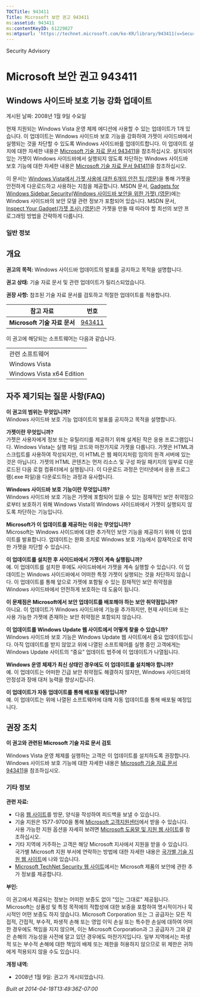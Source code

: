 ```yaml
---
TOCTitle: 943411
Title: Microsoft 보안 권고 943411
ms:assetid: 943411
ms:contentKeyID: 61229827
ms:mtpsurl: 'https://technet.microsoft.com/ko-KR/library/943411(v=Security.10)'
---
```


Security Advisory

Microsoft 보안 권고 943411
==========================

Windows 사이드바 보호 기능 강화 업데이트
----------------------------------------

게시된 날짜: 2008년 1월 9일 수요일

현재 지원되는 Windows Vista 운영 체제 에디션에 사용할 수 있는 업데이트가 1개 있습니다. 이 업데이트는 Windows 사이드바 보호 기능을 강화하여 가젯이 사이드바에서 실행되는 것을 차단할 수 있도록 Windows 사이드바를 업데이트합니다. 이 업데이트 설치에 대한 자세한 내용은 [Microsoft 기술 자료 문서 943411](http://support.microsoft.com/kb/943411)을 참조하십시오. 설치되어 있는 가젯이 Windows 사이드바에서 실행되지 않도록 차단하는 Windows 사이드바 보호 기능에 대한 자세한 내용은 [Microsoft 기술 자료 문서 941411](http://support.microsoft.com/kb/941411)을 참조하십시오.

이 문서는 [Windows Vista에서 가젯 사용에 대한 6개의 안전 팁 (영문)](http://www.microsoft.com/protect/yourself/downloads/gadgets.mspx)을 통해 가젯을 안전하게 다운로드하고 사용하는 지침을 제공합니다. MSDN 문서, [Gadgets for Windows Sidebar Security(Windows 사이드바 보안을 위한 가젯) (영문)](http://msdn2.microsoft.com/ko-kr/library/bb508510(en-us).aspx)에는 Windows 사이드바의 보안 모델 관련 정보가 포함되어 있습니다. MSDN 문서, [Inspect Your Gadget(가젯 조사) (영문)](http://msdn2.microsoft.com/ko-kr/library/bb498012.aspx)은 가젯을 만들 때 따라야 할 최선의 보안 프로그래밍 방법을 간략하게 다룹니다.

### 일반 정보

개요
----


**권고의 목적:** Windows 사이드바 업데이트의 발표를 공지하고 목적을 설명합니다.

**권고 상태:** 기술 자료 문서 및 관련 업데이트가 릴리스되었습니다.

**권장 사항:** 참조된 기술 자료 문서를 검토하고 적절한 업데이트를 적용합니다.

| 참고 자료                    | 번호                                             |
|------------------------------|--------------------------------------------------|
| **Microsoft 기술 자료 문서** | [943411](http://support.microsoft.com/kb/943411) |

이 권고에 해당되는 소프트웨어는 다음과 같습니다.

|                           |
|---------------------------|
| 관련 소프트웨어           |
| Windows Vista             |
| Windows Vista x64 Edition |

자주 제기되는 질문 사항(FAQ)
----------------------------


**이 권고의 범위는 무엇입니까?**  
Windows 사이드바 보호 기능 업데이트의 발표를 공지하고 목적을 설명합니다.

**가젯이란 무엇입니까?**  
가젯은 사용자에게 정보 또는 유틸리티를 제공하기 위해 설계된 작은 응용 프로그램입니다. Windows Vista는 실행 파일 코드와 마찬가지로 가젯을 다룹니다. 가젯은 HTML과 스크립트를 사용하여 작성되지만, 이 HTML은 웹 페이지처럼 임의의 원격 서버에 있는 것은 아닙니다. 가젯의 HTML 콘텐츠는 먼저 리소스 및 구성 파일 패키지의 일부로 다운로드된 다음 로컬 컴퓨터에서 실행됩니다. 이 다운로드 과정은 인터넷에서 응용 프로그램(.exe 파일)을 다운로드하는 과정과 유사합니다.

**Windows 사이드바 보호 기능이란 무엇입니까?**  
Windows 사이드바 보호 기능은 가젯에 포함되어 있을 수 있는 잠재적인 보안 취약점으로부터 보호하기 위해 Windows Vista의 Windows 사이드바에서 가젯이 실행되지 않도록 차단하는 기능입니다.

**Microsoft가 이 업데이트를 제공하는 이유는 무엇입니까?**  
Microsoft는 Windows 사이드바에 대한 추가적인 보안 기능을 제공하기 위해 이 업데이트를 발표합니다. 업데이트는 완화 조치로 Windows 보호 기능에서 잠재적으로 취약한 가젯을 차단할 수 있습니다.

**이 업데이트를 설치한 후 사이드바에서 가젯이 계속 실행됩니까?**  
예. 이 업데이트를 설치한 후에도 사이드바에서 가젯을 계속 실행할 수 있습니다. 이 업데이트는 Windows 사이드바에서 어떠한 특정 가젯이 실행되는 것을 차단하지 않습니다. 이 업데이트를 통해 앞으로 가젯에 포함될 수 있는 잠재적인 보안 취약점을 Windows 사이드바에서 안전하게 보호하는 데 도움이 됩니다.

**이 문제점은 Microsoft에서 보안 업데이트를 배포해야 하는 보안 취약점입니까?**  
아니요. 이 업데이트가 Windows 사이드바에 기능을 추가하지만, 현재 사이드바 또는 사용 가능한 가젯에 존재하는 보안 취약점은 포함되지 않습니다.

**이 업데이트를 Windows Update 웹 사이트에서 어떻게 찾을 수 있습니까?**  
Windows 사이드바 보호 기능은 Windows Update 웹 사이트에서 중요 업데이트입니다. 아직 업데이트를 받지 않았고 위에 나열된 소프트웨어를 실행 중인 고객에게는 Windows Update 사이트의 “중요” 업데이트 범주에 이 업데이트가 나열됩니다.

**Windows 운영 체제가 최신 상태인 경우에도 이 업데이트를 설치해야 합니까?**  
예. 이 업데이트는 어떠한 긴급 보안 취약점도 해결하지 않지만, Windows 사이드바의 안정성과 장애 대처 능력을 향상시킵니다.

**이 업데이트가 자동 업데이트를 통해 배포될 예정입니까?**  
예. 이 업데이트는 위에 나열된 소프트웨어에 대해 자동 업데이트를 통해 배포될 예정입니다.

권장 조치
---------


**이 권고와 관련된 Microsoft 기술 자료 문서 검토**

Windows Vista 운영 체제를 실행하는 고객은 이 업데이트를 설치하도록 권장합니다. Windows 사이드바 보호 기능에 대한 자세한 내용은 [Microsoft 기술 자료 문서 943411](http://support.microsoft.com/kb/943411)을 참조하십시오.

### 기타 정보

**관련 자료:**

-   다음 [웹 사이트](https://support.microsoft.com/common/survey.aspx?scid=sw;en;1257&amp;showpage=1&amp;ws=technet&amp;sd=tech)를 방문, 양식을 작성하여 피드백을 보낼 수 있습니다.
-   기술 지원은 1577-9700을 통해 [Microsoft 고객지원센터](http://support.microsoft.com/)에서 받을 수 있습니다. 사용 가능한 지원 옵션을 자세히 보려면 [Microsoft 도움말 및 지원 웹 사이트](http://support.microsoft.com/)를 참조하십시오.
-   기타 지역에 거주하는 고객은 해당 Microsoft 지사에서 지원을 받을 수 있습니다. 국가별 Microsoft 지원 부서에 연락하는 방법에 대한 자세한 내용은 [국가별 기술 지원 웹 사이트](http://support.microsoft.com/common/international.aspx)에 나와 있습니다.
-   [Microsoft TechNet Security 웹 사이트](http://www.microsoft.com/korea/technet/security/default.mspx)에서는 Microsoft 제품의 보안에 관한 추가 정보를 제공합니다.

**부인:**

이 권고에서 제공되는 정보는 어떠한 보증도 없이 "있는 그대로" 제공됩니다. Microsoft는 상품성 및 특정 목적에의 적합성에 대한 보증을 포함하여 명시적이거나 묵시적인 어떤 보증도 하지 않습니다. Microsoft Corporation 또는 그 공급자는 모든 직접적, 간접적, 부수적, 파생적 손해 또는 영업 이익 손실 또는 특수한 손실에 대하여 어떠한 경우에도 책임을 지지 않으며, 이는 Microsoft Corporation과 그 공급자가 그와 같은 손해의 가능성을 사전에 알고 있던 경우에도 마찬가지입니다. 일부 지역에서는 파생적 또는 부수적 손해에 대한 책임의 배제 또는 제한을 허용하지 않으므로 위 제한은 귀하에게 적용되지 않을 수도 있습니다.

**개정 내역:**

-   2008년 1월 9일: 권고가 게시되었습니다.

*Built at 2014-04-18T13:49:36Z-07:00*
